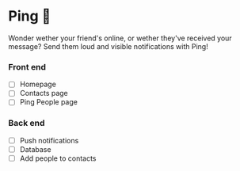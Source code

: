 # Ping 🔴

Wonder wether your friend's online, or wether they've received your message? Send them loud and visible notifications with Ping!

### Front end

- [ ] Homepage
- [ ] Contacts page
- [ ] Ping People page

### Back end

- [ ] Push notifications
- [ ] Database
- [ ] Add people to contacts
